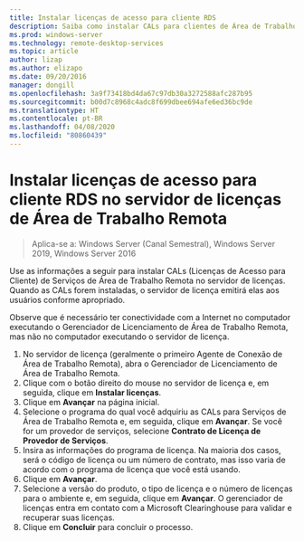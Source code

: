 ```yaml
---
title: Instalar licenças de acesso para cliente RDS
description: Saiba como instalar CALs para clientes de Área de Trabalho Remota.
ms.prod: windows-server
ms.technology: remote-desktop-services
ms.topic: article
author: lizap
ms.author: elizapo
ms.date: 09/20/2016
manager: dongill
ms.openlocfilehash: 3a9f73418bd4da67c97db30a3272588afc287b95
ms.sourcegitcommit: b00d7c8968c4adc8f699dbee694afe6ed36bc9de
ms.translationtype: HT
ms.contentlocale: pt-BR
ms.lasthandoff: 04/08/2020
ms.locfileid: "80860439"
---
```

# <a name="install-rds-client-access-licenses-on-the-remote-desktop-license-server"></a>Instalar licenças de acesso para cliente RDS no servidor de licenças de Área de Trabalho Remota

>Aplica-se a: Windows Server (Canal Semestral), Windows Server 2019, Windows Server 2016

Use as informações a seguir para instalar CALs (Licenças de Acesso para Cliente) de Serviços de Área de Trabalho Remota no servidor de licenças. Quando as CALs forem instaladas, o servidor de licença emitirá elas aos usuários conforme apropriado.

Observe que é necessário ter conectividade com a Internet no computador executando o Gerenciador de Licenciamento de Área de Trabalho Remota, mas não no computador executando o servidor de licença.

1. No servidor de licença (geralmente o primeiro Agente de Conexão de Área de Trabalho Remota), abra o Gerenciador de Licenciamento de Área de Trabalho Remota.
2. Clique com o botão direito do mouse no servidor de licença e, em seguida, clique em **Instalar licenças**.
3. Clique em **Avançar** na página inicial.
4. Selecione o programa do qual você adquiriu as CALs para Serviços de Área de Trabalho Remota e, em seguida, clique em **Avançar**. Se você for um provedor de serviços, selecione **Contrato de Licença de Provedor de Serviços**.
5. Insira as informações do programa de licença. Na maioria dos casos, será o código de licença ou um número de contrato, mas isso varia de acordo com o programa de licença que você está usando.
6. Clique em **Avançar**.
7. Selecione a versão do produto, o tipo de licença e o número de licenças para o ambiente e, em seguida, clique em **Avançar**. O gerenciador de licenças entra em contato com a Microsoft Clearinghouse para validar e recuperar suas licenças.
8.  Clique em **Concluir** para concluir o processo.